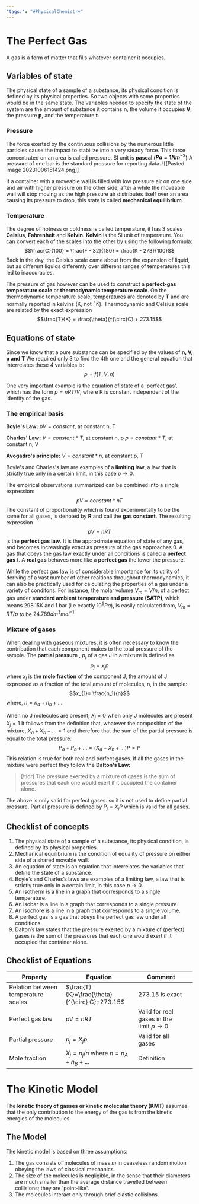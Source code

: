```yaml
---
"tags:": "#PhysicalChemistry"
---
```


# The Perfect Gas

A gas is a form of matter that fills whatever container it occupies.

## Variables of  state

The physical state of a sample of a substance, its physical condition is defined by its physical properties. So two objects with same properties would be in the same state.
The variables needed to specify the state of the system are the amount of substance it contains **n**, the volume it occupies **V**, the pressure **p**, and the temperature **t**.

### Pressure

The force exerted by the continuous collisions by the numerous little particles cause the impact to stabilize into a very steady force. This force concentrated on an area is called pressure. SI unit is **pascal ($Pa = 1 Nm^{-2}$)**
A pressure of one bar is the standard pressure for reporting data.
![[Pasted image 20231006151424.png]]

If a container with a moveable wall is filled with low pressure air on one side and air with higher pressure on the other side, after a while the moveable wall will stop moving as the high pressure air distributes itself over an area causing its pressure to drop, this state is called **mechanical equilibrium**.

### Temperature

The degree of hotness or coldness is called temperature, it has 3 scales **Celsius**, **Fahrenheit** and **Kelvin**. **Kelvin** is the Si unit of temperature.
You can convert each of the scales into the other by using the following formula:
$$\frac{C}{100} = \frac{F - 32}{180} = \frac{K - 273}{100}$$
Back in the day, the Celsius scale came about from the expansion of liquid, but as different liquids differently over different ranges of temperatures this led to inaccuracies.

The pressure of gas however can be used to construct a **perfect-gas temperature scale** or **thermodynamic temperature scale**.
On the thermodynamic temperature scale, temperatures are denoted by **T** and are normally reported in kelvins (K, not $^{\circ}K$). Thermodynamic and Celsius scale are related by the exact expression 
$$\frac{T}{K} = \frac{\theta}{^{\circ}C} + 273.15$$
## Equations of state

Since we know that a pure substance can be specified by the values of **n, V, p and T** We required only 3 to find the 4th one and the general equation that interrelates these 4 variables is:
$$p = f(T,V,n)$$

One very important example is the equation of state of a 'perfect gas', which has the form $p = nRT/V$, where R is constant independent of the identity of the gas.

### The empirical basis

**Boyle's Law:**
$pV = constant$, at constant n, T

**Charles' Law:**
$V = constant*T$, at constant n, p
$p =  constant*T$, at constant n, V

**Avogadro's principle:**
$V = constant*n$, at constant p, T

Boyle's and Charles's law are examples of a **limiting law**, a law that is strictly true only in a certain limit, in this case $p \rightarrow 0$.

The empirical observations summarized can be combined into a single expression:$$pV = constant*nT$$
The constant of proportionality which is found experimentally to be the same for all gases, is denoted by **R** and call the **gas constant**. The resulting expression$$pV = nRT$$
is the **perfect gas law**. It is the approximate equation of state of any gas, and becomes increasingly exact as pressure of the gas approaches 0.
A gas that obeys the gas law exactly under all conditions is called a **perfect gas** t.
A **real gas** behaves more like a **perfect gas** the lower the pressure.

While the perfect gas law is of considerable importance for its utility of deriving of a vast number of other realtions throughout thermodynamics, it can also be practically used for calculating the properties of a gas under a variety of conditons. For instance, the molar volume $V_{m}=V/n$, of a perfect gas under **standard ambient temperature and pressure (SATP)**, which means 298.15K and 1 bar (i.e exactly $10^{5} Pa$), is easily calculated from, $V_{m} = RT/p$ to be $24.789    dm^{3}mol^{-1}$  

### Mixture of gases

When dealing with gaseous mixtures, it is often necessary to know the contribution that each component makes to the total pressure of the sample. 
The **partial pressure** , $p_j$ of a gas J in a mixture is defined as$$p_{j}= x_jp$$
where $x_j$ is the **mole fraction** of the component J, the amount of J expressed as a fraction of the total amount of molecules, n, in the sample:$$x_{1}= \frac{n_1}{n}$$
 where, $n = n_{a}+n_{b}+...$
 
 When no J molecules are present, $X_{j}= 0$ when only J molecules are present $X_{j} =1$
 It follows from the definition that, whatever the composition of the mixture, $X_{a}+ X_{b} +...=1$ and therefore that the sum of the partial pressure is equal to the total pressure:$$P_{a}+P_{b}+...=(X_{a}+X_{b}+...)P=P$$
 This relation is true for both real and perfect gases. If all the gases in the mixture were perfect they follow the **Dalton's Law:** 
 >[!tldr] The pressure exerted by a mixture of gases is the sum of pressures that each one would exert if it occupied the container alone.
 
 The above is only valid for perfect gases. so it is not used to define partial pressure. Partial pressure is defined by $P_{j}=X_{j}P$ which is valid for all gases.

## Checklist of concepts

1. The physical state of a sample of a substance, its physical condition, is defined by its physical properties. 
2. Mechanical equilibrium is the condition of equality of pressure on either side of a shared movable wall. 
3. An equation of state is an equation that interrelates the variables that define the state of a substance. 
4. Boyle’s and Charles’s laws are examples of a limiting law, a law that is strictly true only in a certain limit, in this case $p \rightarrow 0$. 
5. An isotherm is a line in a graph that corresponds to a single temperature. 
6. An isobar is a line in a graph that corresponds to a single pressure. 
7. An isochore is a line in a graph that corresponds to a single volume. 
8. A perfect gas is a gas that obeys the perfect gas law under all conditions. 
9. Dalton’s law states that the pressure exerted by a mixture of (perfect) gases is the sum of the pressures that each one would exert if it occupied the container alone.

## Checklist of Equations

| **Property**                        | **Equation**                                   | **Comment**                                        |     |
| ----------------------------------- | ---------------------------------------------- | -------------------------------------------------- | --- |
| Relation between temperature scales | $\frac{T}{K}=\frac{\theta}{^{\circ} C}+273.15$ | 273.15 is exact                                    |     |
| Perfect gas law                     | $pV = nRT$                                     | Valid for real gases in the limit $p\rightarrow 0$ |     |
| Partial pressure                    | $p_{j}=X_{j}p$                                 | Valid for all gases                                |     |
| Mole fraction                       | $X_{j}=n_{j}/n$ where  $n = n_{A}+n_{B}+...$   | Definition                                         |     |


# The Kinetic Model

The **kinetic theory of gasses or kinetic molecular theory (KMT)** assumes that the only contribution to the energy of the gas is from the kinetic energies of the molecules.

## The Model

The kinetic model is based on three assumptions:
1. The gas consists of molecules of mass $m$ in ceaseless random motion obeying the laws of classical mechanics.
2. The size of the molecules is negligible, in the sense that their diameters are much smaller than the average distance travelled between collisions; they are 'point-like'.
3. The molecules interact only through brief elastic collisions.

